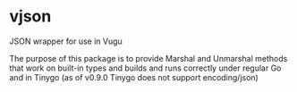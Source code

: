 # vjson
JSON wrapper for use in Vugu

The purpose of this package is to provide Marshal and Unmarshal methods that work on built-in types and 
builds and runs correctly under regular Go and in Tinygo (as of v0.9.0 Tinygo does not support encoding/json)
